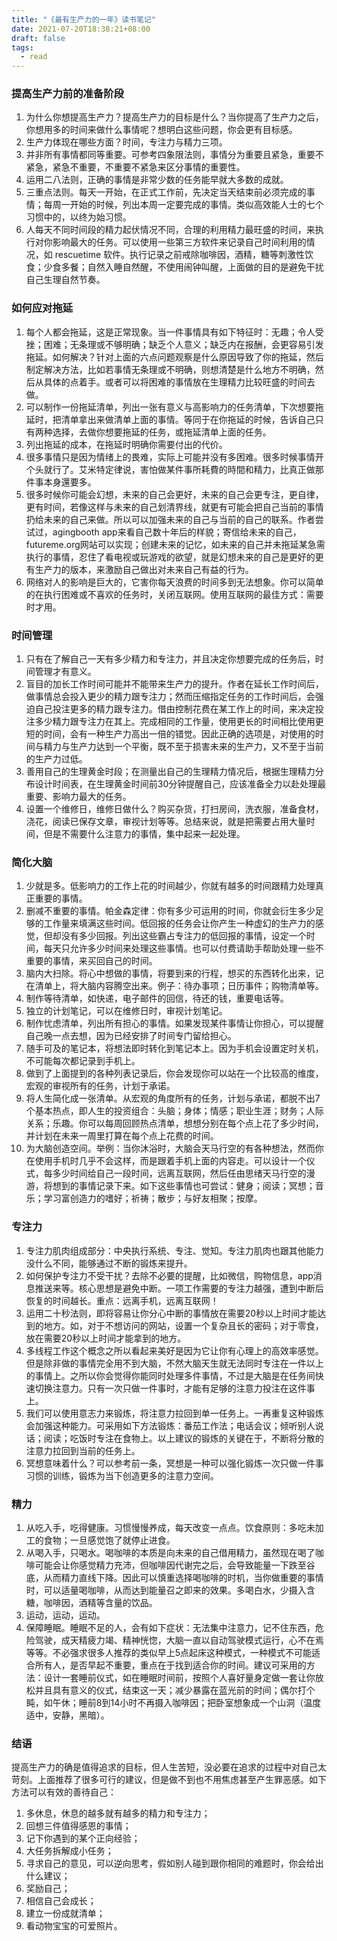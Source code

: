 ```yaml
---
title: "《最有生产力的一年》读书笔记"
date: 2021-07-20T18:38:21+08:00
draft: false
tags:
  - read
---
```


### 提高生产力前的准备阶段

1. 为什么你想提高生产力？提高生产力的目标是什么？当你提高了生产力之后，你想用多的时间来做什么事情呢？想明白这些问题，你会更有目标感。
2. 生产力体现在哪些方面？时间，专注力与精力三项。
3. 并非所有事情都同等重要。可参考四象限法则，事情分为重要且紧急，重要不紧急，紧急不重要，不重要不紧急来区分事情的重要性。
4. 运用二八法则，正确的事情是非常少数的任务能早就大多数的成就。
5. 三重点法则。每天一开始，在正式工作前，先决定当天结束前必须完成的事情；每周一开始的时候，列出本周一定要完成的事情。类似高效能人士的七个习惯中的，以终为始习惯。
6. 人每天不同时间段的精力起伏情况不同，合理的利用精力最旺盛的时间，来执行对你影响最大的任务。可以使用一些第三方软件来记录自己时间利用的情况，如 rescuetime 软件。执行记录之前戒除咖啡因，酒精，糖等刺激性饮食；少食多餐；自然入睡自然醒，不使用闹钟叫醒，上面做的目的是避免干扰自己生理自然节奏。

### 如何应对拖延

1. 每个人都会拖延，这是正常现象。当一件事情具有如下特征时：无趣；令人受挫；困难；无条理或不够明确；缺乏个人意义；缺乏内在报酬，会更容易引发拖延。如何解决？针对上面的六点问题观察是什么原因导致了你的拖延，然后制定解决方法，比如若事情无条理或不明确，则想清楚是什么地方不明确，然后从具体的点着手。或者可以将困难的事情放在生理精力比较旺盛的时间去做。
2. 可以制作一份拖延清单，列出一张有意义与高影响力的任务清单，下次想要拖延时，把清单拿出来做清单上面的事情。等同于在你拖延的时候，告诉自己只有两种选择，去做你想要拖延的任务，或拖延清单上面的任务。
3. 列出拖延的成本，在拖延时明确你需要付出的代价。
4. 很多事情只是因为情绪上的畏难，实际上可能并没有多困难。很多时候事情开个头就行了。艾米特定律说，害怕做某件事所耗費的時間和精力，比真正做那件事本身還要多。
5. 很多时候你可能会幻想，未来的自己会更好，未来的自己会更专注，更自律，更有时间，若像这样与未来的自己划清界线，就更有可能会把自己当前的事情扔给未来的自己来做。所以可以加强未来的自己与当前的自己的联系。作者尝试过，agingbooth app来看自己数十年后的样貌；寄信给未来的自己，futureme.org网站可以实现；创建未来的记忆，如未来的自己并未拖延某急需执行的事情，忍住了看电视或玩游戏的欲望，就是幻想未来的自己是更好的更有生产力的版本，来激励自己做出对未来自己有益的行为。
6. 网络对人的影响是巨大的，它害你每天浪费的时间多到无法想象。你可以简单的在执行困难或不喜欢的任务时，关闭互联网。使用互联网的最佳方式：需要时才用。

### 时间管理
1. 只有在了解自己一天有多少精力和专注力，并且决定你想要完成的任务后，时间管理才有意义。
2. 盲目的加长工作时间可能并不能带来生产力的提升。作者在延长工作时间后，做事情总会投入更少的精力跟专注力；然而压缩指定任务的工作时间后，会强迫自己投注更多的精力跟专注力。借由控制花费在某工作上的时间，来决定投注多少精力跟专注力在其上。完成相同的工作量，使用更长的时间相比使用更短的时间，会有一种生产力高出一倍的错觉。因此正确的选项是，对使用的时间与精力与生产力达到一个平衡，既不至于损害未来的生产力，又不至于当前的生产力过低。
3. 善用自己的生理黄金时段；在测量出自己的生理精力情况后，根据生理精力分布设计时间表，在生理黄金时间前30分钟提醒自己，应该准备全力以赴处理最重要、影响力最大的任务。
4. 设置一个维修日，维修日做什么？购买杂货，打扫房间，洗衣服，准备食材，浇花，阅读已保存文章，审视计划等等。总结来说，就是把需要占用大量时间，但是不需要什么注意力的事情，集中起来一起处理。

### 简化大脑
1. 少就是多。低影响力的工作上花的时间越少，你就有越多的时间跟精力处理真正重要的事情。
2. 删减不重要的事情。帕金森定律：你有多少可运用的时间，你就会衍生多少足够的工作量来填满这些时间。低回报的任务会让你产生一种虚幻的生产力的感觉，但却没有多少回报。列出这些霸占专注力的低回报的事情，设定一个时间，每天只允许多少时间来处理这些事情。也可以付费请助手帮助处理一些不重要的事情，来买回自己的时间。
3. 脑内大扫除。将心中想做的事情，将要到来的行程，想买的东西转化出来，记在清单上，将大脑内容腾空出来。例子：待办事项；日历事件；购物清单等。
4. 制作等待清单，如快递，电子邮件的回信，待还的钱，重要电话等。
5. 独立的计划笔记，可以在维修日时，审视计划笔记。
6. 制作忧虑清单，列出所有担心的事情。如果发现某件事情让你担心，可以提醒自己晚一点去想，因为已经安排了时间专门留给担心。
7. 随手可及的笔记本，将想法即时转化到笔记本上。因为手机会设置定时关机，不可能每次都记录到手机上。
8. 做到了上面提到的各种列表记录后，你会发现你可以站在一个比较高的维度，宏观的审视所有的任务，计划于承诺。
9. 将人生简化成一张清单。从宏观的角度所有的任务，计划与承诺，都脱不出7个基本热点，即人生的投资组合：头脑；身体；情感；职业生涯；财务；人际关系；乐趣。你可以每周回顾热点清单，想想分别在每个点上花了多少时间，并计划在未来一周里打算在每个点上花费的时间。
10. 为大脑创造空间。举例：当你沐浴时，大脑会天马行空的有各种想法，然而你在使用手机时几乎不会这样，而是跟着手机上面的内容走。可以设计一个仪式，每多少时间给自己一段时间，远离互联网，然后任由思绪天马行空的漫游，将想到的事情记录下来。如下这些事情也可尝试：健身；阅读；冥想；音乐；学习富创造力的嗜好；祈祷；散步；与好友相聚；按摩。

### 专注力
1. 专注力肌肉组成部分：中央执行系统、专注、觉知。专注力肌肉也跟其他能力没什么不同，能够通过不断的锻炼来提升。
2. 如何保护专注力不受干扰？去除不必要的提醒，比如微信，购物信息，app消息推送来等。核心思想是避免中断。一项工作需要的专注力越强，遭到中断后恢复的时间越长。重点：远离手机，远离互联网！
3. 运用二十秒法则，即将容易让你分心中断的事情放在需要20秒以上时间才能达到的地方。如，对于不想访问的网站，设置一个复杂且长的密码；对于零食，放在需要20秒以上时间才能拿到的地方。
4. 多线程工作这个概念之所以看起来美好是因为它让你有心理上的高效率感觉。但是除非做的事情完全用不到大脑，不然大脑天生就无法同时专注在一件以上的事情上。之所以你会觉得你能同时处理多件事情，不过是大脑是在任务间快速切换注意力。只有一次只做一件事时，才能有足够的注意力投注在这件事上。
5. 我们可以使用意志力来锻炼，将注意力拉回到单一任务上。一再重复这种锻炼会加强这种能力。可采用如下方法锻炼：番茄工作法；电话会议；倾听别人说话；阅读；吃饭时专注在食物上。以上建议的锻炼的关键在于，不断将分散的注意力拉回到当前的任务上。
6. 冥想意味着什么？可以参考前一条，冥想是一种可以强化锻炼一次只做一件事习惯的训练，锻炼为当下创造更多的注意力空间。

### 精力
1. 从吃入手，吃得健康。习惯慢慢养成，每天改变一点点。饮食原则：多吃未加工的食物；一旦感觉饱了就停止进食。
2. 从喝入手，只喝水。喝咖啡的本质是向未来的自己借用精力，虽然现在喝了咖啡可能会让你感觉精力充沛，但咖啡因代谢完之后，会导致能量一下跌至谷底，从而精力直线下降。因此可以慎重选择喝咖啡的时机，当你做重要的事情时，可以适量喝咖啡，从而达到能量召之即来的效果。多喝白水，少摄入含糖，咖啡因，酒精等含量的饮品。
3. 运动，运动，运动。
4. 保障睡眠。睡眠不足的人，会有如下症状：无法集中注意力，记不住东西，危险驾驶，成天精疲力竭、精神恍惚，大脑一直以自动驾驶模式运行，心不在焉等等。不必强求很多人推荐的类似早上5点起床这种模式，一种模式不可能适合所有人，是否早起不重要，重点在于找到适合你的时间。建议可采用的方法：设计一套睡前仪式，如在睡眠时间前，按照个人喜好量身定做一套让你放松并且具有意义的仪式，结束这一天；减少暴露在蓝光前的时间；偶尔打个盹，如午休；睡前8到14小时不再摄入咖啡因；把卧室想象成一个山洞（温度适中，安静，黑暗）。

### 结语
提高生产力的确是值得追求的目标，但人生苦短，没必要在追求的过程中对自己太苛刻。上面推荐了很多可行的建议，但是做不到也不用焦虑甚至产生罪恶感。如下方法可以有效的善待自己：
1. 多休息，休息的越多就有越多的精力和专注力；
2. 回想三件值得感恩的事情；
3. 记下你遇到的某个正向经验；
4. 大任务拆解成小任务；
5. 寻求自己的意见，可以逆向思考，假如别人碰到跟你相同的难题时，你会给出什么建议；
6. 奖励自己；
7. 相信自己会成长；
8. 建立一份成就清单；
9. 看动物宝宝的可爱照片。

